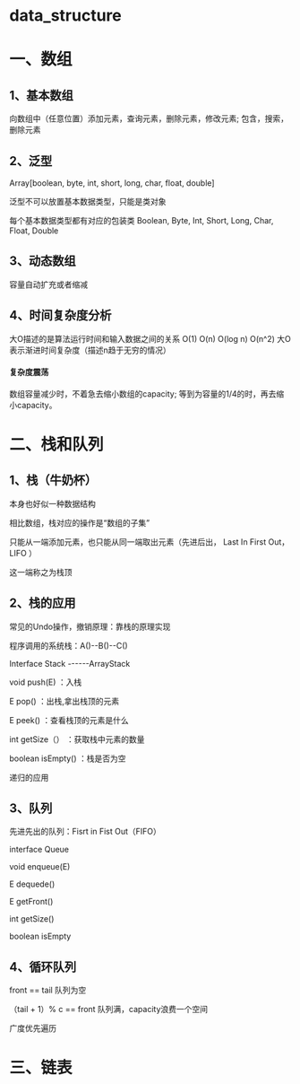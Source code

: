 # data_structure

# 一、数组

## 1、基本数组

向数组中（任意位置）添加元素，查询元素，删除元素，修改元素;
包含，搜索，删除元素

## 2、泛型
Array[boolean, byte, int, short, long, char, float, double]

泛型不可以放置基本数据类型，只能是类对象

每个基本数据类型都有对应的包装类
Boolean, Byte, Int, Short, Long, Char, Float, Double

## 3、动态数组
容量自动扩充或者缩减

## 4、时间复杂度分析
大O描述的是算法运行时间和输入数据之间的关系
O(1) O(n) O(log n) O(n^2)
大O 表示渐进时间复杂度（描述n趋于无穷的情况）

#### 复杂度震荡
数组容量减少时，不着急去缩小数组的capacity;
等到为容量的1/4的时，再去缩小capacity。



# 二、栈和队列

## 1、栈（牛奶杯）
本身也好似一种数据结构

相比数组，栈对应的操作是“数组的子集”

只能从一端添加元素，也只能从同一端取出元素（先进后出， Last In First Out，LIFO ）

这一端称之为栈顶

## 2、栈的应用
常见的Undo操作，撤销原理：靠栈的原理实现 

程序调用的系统栈：A()--B()--C()

Interface Stack<E> ------ArrayStack<E>

void push(E) ：入栈

E pop() ：出栈,拿出栈顶的元素

E peek() ：查看栈顶的元素是什么

int getSize（） ：获取栈中元素的数量

boolean isEmpty() ：栈是否为空

递归的应用

## 3、队列
先进先出的队列：Fisrt in Fist Out（FIFO）

interface Queue<E> 

void enqueue(E)  

E dequede()

E getFront()

int getSize()

boolean isEmpty

## 4、循环队列

front == tail 队列为空

（tail + 1）% c == front 队列满，capacity浪费一个空间

广度优先遍历


# 三、链表
